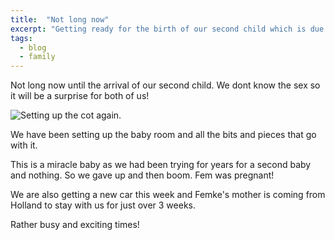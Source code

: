 ```yaml
---
title:  "Not long now"
excerpt: "Getting ready for the birth of our second child which is due very soon!"
tags:
  - blog
  - family
---
```

Not long now until the arrival of our second child.
We dont know the sex so it will be a surprise for both of us!

![Setting up the cot again.](https://blogresourcestorage.blob.core.windows.net/images/2017/05/IMG_0006.JPG)

We have been setting up the baby room and all the bits and pieces that go with it.

This is a miracle baby as we had been trying for years for a second baby and nothing. So we gave up and then boom. Fem was pregnant!

We are also getting a new car this week and Femke's mother is coming from Holland to stay with us for just over 3 weeks.

Rather busy and exciting times!


